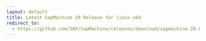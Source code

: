 ```yaml
---
layout: default
title: Latest SapMachine 20 Release for linux-x64
redirect_to:
  - https://github.com/SAP/SapMachine/releases/download/sapmachine-20.0.1/sapmachine-jre-20.0.1_linux-x64_bin.tar.gz
---
```


